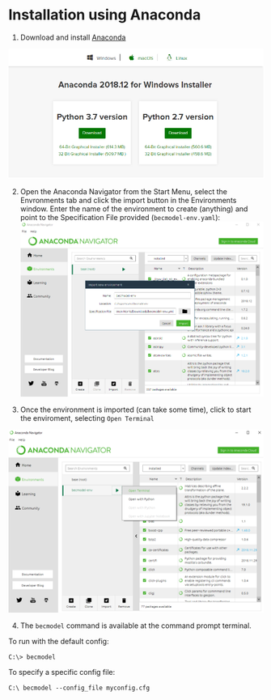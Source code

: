 # Installation using Anaconda

1. Download and install [Anaconda](https://www.anaconda.com/distribution/#download-section)

![download](img/anaconda_01_install.png)

2. Open the Anaconda Navigator from the Start Menu, select the Envronments tab and click the import button in the Environments window. Enter the name of the environment to create (anything) and point to the Specification File provided (`becmodel-env.yaml`):
![import](img/anaconda_02_import.png)

3. Once the environment is imported (can take some time), click to start the enviroment, selecting `Open Terminal`

![openterminal](img/anaconda_03_openterminal.png)

4. The `becmodel` command is available at the command prompt terminal.

To run with the default config:

    C:\> becmodel

To specify a specific config file:

    C:\ becmodel --config_file myconfig.cfg